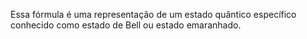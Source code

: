 
Essa fórmula é uma representação de um estado quântico específico conhecido como estado de Bell ou estado emaranhado.


      
      
        
      
    
  

  
  
  
  

  
  
  
  
  

  
  
       
  
  

  
  
      
          
  

          
  

          
        
    
  
   
  


    


    
    
    
    
    
    
    
  
